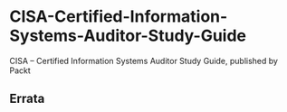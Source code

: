 # CISA-Certified-Information-Systems-Auditor-Study-Guide
CISA – Certified Information Systems Auditor Study Guide, published by Packt

## Errata
